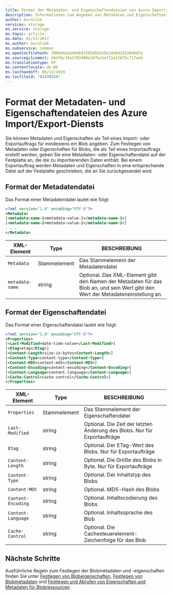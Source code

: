 ```yaml
---
title: Format der Metadaten- und Eigenschaftendateien von Azure Import/Export | Microsoft Docs
description: Informationen zum Angeben von Metadaten und Eigenschaften für mindestens ein Blob, das Teil eines Import- oder Exportauftrags ist.
author: muralikk
services: storage
ms.service: storage
ms.topic: article
ms.date: 01/23/2017
ms.author: muralikk
ms.subservice: common
ms.openlocfilehash: 2066d4a2ed6db97285d92d15e14dbd21629dbdfa
ms.sourcegitcommit: d4dfbc34a1f03488e1b7bc5e711a11b72c717ada
ms.translationtype: HT
ms.contentlocale: de-DE
ms.lasthandoff: 06/13/2019
ms.locfileid: "61478554"
---
```

# <a name="azure-importexport-service-metadata-and-properties-file-format"></a>Format der Metadaten- und Eigenschaftendateien des Azure Import/Export-Diensts
Sie können Metadaten und Eigenschaften als Teil eines Import- oder Exportauftrags für mindestens ein Blob angeben. Zum Festlegen von Metadaten oder Eigenschaften für Blobs, die als Teil eines Importauftrags erstellt werden, geben Sie eine Metadaten- oder Eigenschaftendatei auf der Festplatte an, die die zu importierenden Daten enthält. Bei einem Exportauftrag werden Metadaten und Eigenschaften in eine entsprechende Datei auf der Festplatte geschrieben, die an Sie zurückgesendet wird.  
  
## <a name="metadata-file-format"></a>Format der Metadatendatei  
Das Format einer Metadatendatei lautet wie folgt:  
  
```xml
<?xml version="1.0" encoding="UTF-8"?>  
<Metadata>  
[<metadata-name-1>metadata-value-1</metadata-name-1>]  
[<metadata-name-2>metadata-value-2</metadata-name-2>]  
. . .  
</Metadata>  
```
  
|XML-Element|Type|BESCHREIBUNG|  
|-----------------|----------|-----------------|  
|`Metadata`|Stammelement|Das Stammelement der Metadatendatei|  
|`metadata-name`|string|Optional. Das XML-Element gibt den Namen der Metadaten für das Blob an, und sein Wert gibt den Wert der Metadateneinstellung an.|  
  
## <a name="properties-file-format"></a>Format der Eigenschaftendatei  
Das Format einer Eigenschaftendatei lautet wie folgt:  
  
```xml
<?xml version="1.0" encoding="UTF-8"?>  
<Properties>  
[<Last-Modified>date-time-value</Last-Modified>]  
[<Etag>etag</Etag>]  
[<Content-Length>size-in-bytes<Content-Length>]  
[<Content-Type>content-type</Content-Type>]  
[<Content-MD5>content-md5</Content-MD5>]  
[<Content-Encoding>content-encoding</Content-Encoding>]  
[<Content-Language>content-language</Content-Language>]  
[<Cache-Control>cache-control</Cache-Control>]  
</Properties>  
```
  
|XML-Element|Type|BESCHREIBUNG|  
|-----------------|----------|-----------------|  
|`Properties`|Stammelement|Das Stammelement der Eigenschaftendatei|  
|`Last-Modified`|string|Optional. Die Zeit der letzten Änderung des Blobs. Nur für Exportaufträge|  
|`Etag`|string|Optional. Der ETag-Wert des Blobs. Nur für Exportaufträge|  
|`Content-Length`|string|Optional. Die Größe des Blobs in Byte. Nur für Exportaufträge|  
|`Content-Type`|string|Optional. Der Inhaltstyp des Blobs|  
|`Content-MD5`|string|Optional. MD5-Hash des Blobs|  
|`Content-Encoding`|string|Optional. Inhaltscodierung des Blobs|  
|`Content-Language`|string|Optional. Inhaltssprache des Blob|  
|`Cache-Control`|string|Optional. Die Cachesteuerelement-Zeichenfolge für das Blob|  

## <a name="next-steps"></a>Nächste Schritte

Ausführliche Regeln zum Festlegen der Blobmetadaten und -eigenschaften finden Sie unter [Festlegen von Blobeigenschaften](/rest/api/storageservices/set-blob-properties), [Festlegen von Blobmetadaten](/rest/api/storageservices/set-blob-metadata) und [Festlegen und Abrufen von Eigenschaften und Metadaten für Blobressourcen](/rest/api/storageservices/setting-and-retrieving-properties-and-metadata-for-blob-resources).
